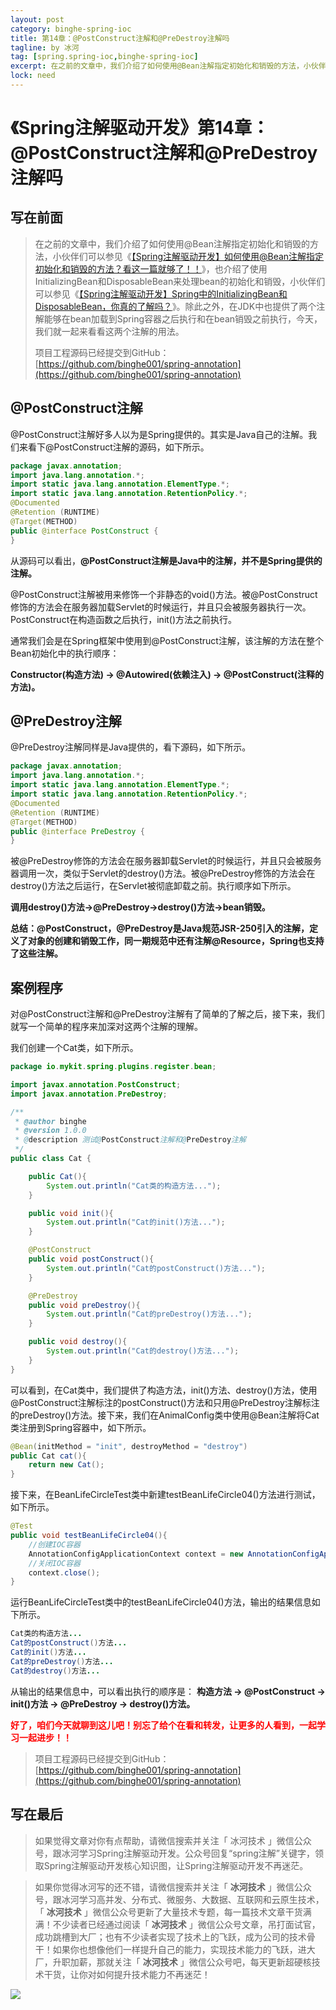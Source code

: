 ```yaml
---
layout: post
category: binghe-spring-ioc
title: 第14章：@PostConstruct注解和@PreDestroy注解吗
tagline: by 冰河
tag: [spring.spring-ioc,binghe-spring-ioc]
excerpt: 在之前的文章中，我们介绍了如何使用@Bean注解指定初始化和销毁的方法，小伙伴们可以参见《[【Spring注解驱动开发】如何使用@Bean注解指定初始化和销毁的方法？看这一篇就够了！！](https://mp.weixin.qq.com/s?__biz=Mzg3MzE1NTIzNA==&mid=2247484985&idx=1&sn=bf7ec702113f433f6677d0e9f4f5ae7d&chksm=cee519f4f99290e2c509926a61a7f9604d8a358cd364a78d6de7929f45b3b2a84f57b93f8f87&token=1099992343&lang=zh_CN#rd)》，也介绍了使用InitializingBean和DisposableBean来处理bean的初始化和销毁，小伙伴们可以参见《[【Spring注解驱动开发】Spring中的InitializingBean和DisposableBean，你真的了解吗？](https://mp.weixin.qq.com/s?__biz=Mzg3MzE1NTIzNA==&mid=2247485001&idx=1&sn=251bd90d3b04f2bd56c9d24f9df39f81&chksm=cee51984f992909216b2ab3e723561776b5032393d30e6cdf99af1c4c08e8facb790ea16955e&token=1099992343&lang=zh_CN#rd)》。除此之外，在JDK中也提供了两个注解能够在bean加载到Spring容器之后执行和在bean销毁之前执行，今天，我们就一起来看看这两个注解的用法。
lock: need
---
```


# 《Spring注解驱动开发》第14章：@PostConstruct注解和@PreDestroy注解吗

## 写在前面

> 在之前的文章中，我们介绍了如何使用@Bean注解指定初始化和销毁的方法，小伙伴们可以参见《[【Spring注解驱动开发】如何使用@Bean注解指定初始化和销毁的方法？看这一篇就够了！！](https://mp.weixin.qq.com/s?__biz=Mzg3MzE1NTIzNA==&mid=2247484985&idx=1&sn=bf7ec702113f433f6677d0e9f4f5ae7d&chksm=cee519f4f99290e2c509926a61a7f9604d8a358cd364a78d6de7929f45b3b2a84f57b93f8f87&token=1099992343&lang=zh_CN#rd)》，也介绍了使用InitializingBean和DisposableBean来处理bean的初始化和销毁，小伙伴们可以参见《[【Spring注解驱动开发】Spring中的InitializingBean和DisposableBean，你真的了解吗？](https://mp.weixin.qq.com/s?__biz=Mzg3MzE1NTIzNA==&mid=2247485001&idx=1&sn=251bd90d3b04f2bd56c9d24f9df39f81&chksm=cee51984f992909216b2ab3e723561776b5032393d30e6cdf99af1c4c08e8facb790ea16955e&token=1099992343&lang=zh_CN#rd)》。除此之外，在JDK中也提供了两个注解能够在bean加载到Spring容器之后执行和在bean销毁之前执行，今天，我们就一起来看看这两个注解的用法。
>
> 项目工程源码已经提交到GitHub：[https://github.com/binghe001/spring-annotation](https://github.com/binghe001/spring-annotation)

## @PostConstruct注解

@PostConstruct注解好多人以为是Spring提供的。其实是Java自己的注解。我们来看下@PostConstruct注解的源码，如下所示。

```java
package javax.annotation;
import java.lang.annotation.*;
import static java.lang.annotation.ElementType.*;
import static java.lang.annotation.RetentionPolicy.*;
@Documented
@Retention (RUNTIME)
@Target(METHOD)
public @interface PostConstruct {
}
```

从源码可以看出，**@PostConstruct注解是Java中的注解，并不是Spring提供的注解。**

@PostConstruct注解被用来修饰一个非静态的void()方法。被@PostConstruct修饰的方法会在服务器加载Servlet的时候运行，并且只会被服务器执行一次。PostConstruct在构造函数之后执行，init()方法之前执行。

通常我们会是在Spring框架中使用到@PostConstruct注解，该注解的方法在整个Bean初始化中的执行顺序：

**Constructor(构造方法) -> @Autowired(依赖注入) -> @PostConstruct(注释的方法)。**

## @PreDestroy注解

@PreDestroy注解同样是Java提供的，看下源码，如下所示。

```java
package javax.annotation;
import java.lang.annotation.*;
import static java.lang.annotation.ElementType.*;
import static java.lang.annotation.RetentionPolicy.*;
@Documented
@Retention (RUNTIME)
@Target(METHOD)
public @interface PreDestroy {
}
```

被@PreDestroy修饰的方法会在服务器卸载Servlet的时候运行，并且只会被服务器调用一次，类似于Servlet的destroy()方法。被@PreDestroy修饰的方法会在destroy()方法之后运行，在Servlet被彻底卸载之前。执行顺序如下所示。

**调用destroy()方法->@PreDestroy->destroy()方法->bean销毁。**

**总结：@PostConstruct，@PreDestroy是Java规范JSR-250引入的注解，定义了对象的创建和销毁工作，同一期规范中还有注解@Resource，Spring也支持了这些注解。**

## 案例程序

对@PostConstruct注解和@PreDestroy注解有了简单的了解之后，接下来，我们就写一个简单的程序来加深对这两个注解的理解。

我们创建一个Cat类，如下所示。

```java
package io.mykit.spring.plugins.register.bean;

import javax.annotation.PostConstruct;
import javax.annotation.PreDestroy;

/**
 * @author binghe
 * @version 1.0.0
 * @description 测试@PostConstruct注解和@PreDestroy注解
 */
public class Cat {

    public Cat(){
        System.out.println("Cat类的构造方法...");
    }

    public void init(){
        System.out.println("Cat的init()方法...");
    }

    @PostConstruct
    public void postConstruct(){
        System.out.println("Cat的postConstruct()方法...");
    }

    @PreDestroy
    public void preDestroy(){
        System.out.println("Cat的preDestroy()方法...");
    }

    public void destroy(){
        System.out.println("Cat的destroy()方法...");
    }
}
```

可以看到，在Cat类中，我们提供了构造方法，init()方法、destroy()方法，使用 @PostConstruct注解标注的postConstruct()方法和只用@PreDestroy注解标注的preDestroy()方法。接下来，我们在AnimalConfig类中使用@Bean注解将Cat类注册到Spring容器中，如下所示。

```java
@Bean(initMethod = "init", destroyMethod = "destroy")
public Cat cat(){
    return new Cat();
}
```

接下来，在BeanLifeCircleTest类中新建testBeanLifeCircle04()方法进行测试，如下所示。

```java
@Test
public void testBeanLifeCircle04(){
    //创建IOC容器
    AnnotationConfigApplicationContext context = new AnnotationConfigApplicationContext(AnimalConfig.class);
    //关闭IOC容器
    context.close();
}
```

运行BeanLifeCircleTest类中的testBeanLifeCircle04()方法，输出的结果信息如下所示。

```java
Cat类的构造方法...
Cat的postConstruct()方法...
Cat的init()方法...
Cat的preDestroy()方法...
Cat的destroy()方法...
```

从输出的结果信息中，可以看出执行的顺序是： **构造方法 -> @PostConstruct -> init()方法 -> @PreDestroy -> destroy()方法。**

<font color="#FF0000">**好了，咱们今天就聊到这儿吧！别忘了给个在看和转发，让更多的人看到，一起学习一起进步！！**</font>

> 项目工程源码已经提交到GitHub：[https://github.com/binghe001/spring-annotation](https://github.com/binghe001/spring-annotation)

## 写在最后

> 如果觉得文章对你有点帮助，请微信搜索并关注「 冰河技术 」微信公众号，跟冰河学习Spring注解驱动开发。公众号回复“spring注解”关键字，领取Spring注解驱动开发核心知识图，让Spring注解驱动开发不再迷茫。

> 如果你觉得冰河写的还不错，请微信搜索并关注「 **冰河技术** 」微信公众号，跟冰河学习高并发、分布式、微服务、大数据、互联网和云原生技术，「 **冰河技术** 」微信公众号更新了大量技术专题，每一篇技术文章干货满满！不少读者已经通过阅读「 **冰河技术** 」微信公众号文章，吊打面试官，成功跳槽到大厂；也有不少读者实现了技术上的飞跃，成为公司的技术骨干！如果你也想像他们一样提升自己的能力，实现技术能力的飞跃，进大厂，升职加薪，那就关注「 **冰河技术** 」微信公众号吧，每天更新超硬核技术干货，让你对如何提升技术能力不再迷茫！


![](https://img-blog.csdnimg.cn/20200906013715889.png)